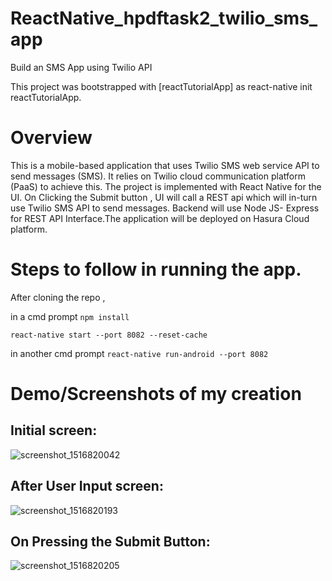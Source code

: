 # ReactNative_hpdftask2_twilio_sms_app
Build an SMS App using Twilio API

This project was bootstrapped with [reactTutorialApp] as react-native init reactTutorialApp.

# Overview

This is a mobile-based application that uses Twilio SMS web service API to send messages (SMS). It relies on Twilio cloud communication platform (PaaS) to achieve this. 
The project is implemented with React Native for the UI. On Clicking the Submit button , UI will call a REST api which will in-turn use Twilio SMS API to send messages. Backend will use Node JS- Express for REST API Interface.The application will be deployed on Hasura Cloud platform.


# Steps to follow in running the app.

After cloning the repo , 

in a cmd prompt 
   `npm install`
   
   `react-native start --port 8082 --reset-cache`

in another cmd prompt 
    `react-native run-android --port 8082`



# Demo/Screenshots of my creation

## Initial screen:


![screenshot_1516820042](https://user-images.githubusercontent.com/29759244/35352306-91f9a692-0169-11e8-9594-b1aba0818904.png)



## After User Input screen:


![screenshot_1516820193](https://user-images.githubusercontent.com/29759244/35352334-a0724ab2-0169-11e8-9c85-97313d73c784.png)



## On Pressing the Submit Button:


![screenshot_1516820205](https://user-images.githubusercontent.com/29759244/35352372-ba329542-0169-11e8-866e-ff24ae038086.png)
